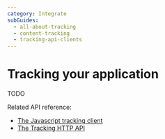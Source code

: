 ```yaml
---
category: Integrate
subGuides:
  - all-about-tracking
  - content-tracking
  - tracking-api-clients
---
```

# Tracking your application

TODO

Related API reference:

- [The Javascript tracking client](/api-reference/tracking-javascript)
- [The Tracking HTTP API](/api-reference/tracking-api)
